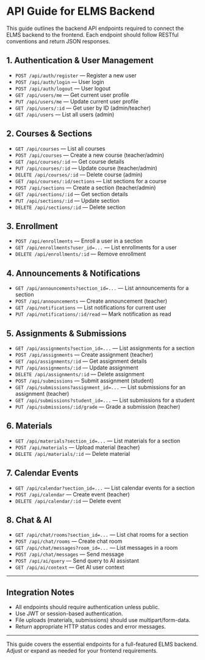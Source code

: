 # API Guide for ELMS Backend

This guide outlines the backend API endpoints required to connect the ELMS backend to the frontend. Each endpoint should follow RESTful conventions and return JSON responses.

## 1. Authentication & User Management
- `POST /api/auth/register` — Register a new user
- `POST /api/auth/login` — User login
- `POST /api/auth/logout` — User logout
- `GET /api/users/me` — Get current user profile
- `PUT /api/users/me` — Update current user profile
- `GET /api/users/:id` — Get user by ID (admin/teacher)
- `GET /api/users` — List all users (admin)

## 2. Courses & Sections
- `GET /api/courses` — List all courses
- `POST /api/courses` — Create a new course (teacher/admin)
- `GET /api/courses/:id` — Get course details
- `PUT /api/courses/:id` — Update course (teacher/admin)
- `DELETE /api/courses/:id` — Delete course (admin)
- `GET /api/courses/:id/sections` — List sections for a course
- `POST /api/sections` — Create a section (teacher/admin)
- `GET /api/sections/:id` — Get section details
- `PUT /api/sections/:id` — Update section
- `DELETE /api/sections/:id` — Delete section

## 3. Enrollment
- `POST /api/enrollments` — Enroll a user in a section
- `GET /api/enrollments?user_id=...` — List enrollments for a user
- `DELETE /api/enrollments/:id` — Remove enrollment

## 4. Announcements & Notifications
- `GET /api/announcements?section_id=...` — List announcements for a section
- `POST /api/announcements` — Create announcement (teacher)
- `GET /api/notifications` — List notifications for current user
- `PUT /api/notifications/:id/read` — Mark notification as read

## 5. Assignments & Submissions
- `GET /api/assignments?section_id=...` — List assignments for a section
- `POST /api/assignments` — Create assignment (teacher)
- `GET /api/assignments/:id` — Get assignment details
- `PUT /api/assignments/:id` — Update assignment
- `DELETE /api/assignments/:id` — Delete assignment
- `POST /api/submissions` — Submit assignment (student)
- `GET /api/submissions?assignment_id=...` — List submissions for an assignment (teacher)
- `GET /api/submissions?student_id=...` — List submissions for a student
- `PUT /api/submissions/:id/grade` — Grade a submission (teacher)

## 6. Materials
- `GET /api/materials?section_id=...` — List materials for a section
- `POST /api/materials` — Upload material (teacher)
- `DELETE /api/materials/:id` — Delete material

## 7. Calendar Events
- `GET /api/calendar?section_id=...` — List calendar events for a section
- `POST /api/calendar` — Create event (teacher)
- `DELETE /api/calendar/:id` — Delete event

## 8. Chat & AI
- `GET /api/chat/rooms?section_id=...` — List chat rooms for a section
- `POST /api/chat/rooms` — Create chat room
- `GET /api/chat/messages?room_id=...` — List messages in a room
- `POST /api/chat/messages` — Send message
- `POST /api/ai/query` — Send query to AI assistant
- `GET /api/ai/context` — Get AI user context

---

## Integration Notes
- All endpoints should require authentication unless public.
- Use JWT or session-based authentication.
- File uploads (materials, submissions) should use multipart/form-data.
- Return appropriate HTTP status codes and error messages.

---

This guide covers the essential endpoints for a full-featured ELMS backend. Adjust or expand as needed for your frontend requirements.
